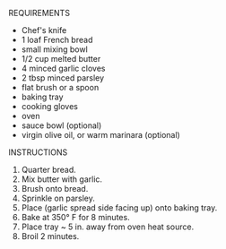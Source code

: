 REQUIREMENTS

* Chef's knife
* 1 loaf French bread
* small mixing bowl
* 1/2 cup melted butter
* 4 minced garlic cloves
* 2 tbsp minced parsley
* flat brush or a spoon
* baking tray
* cooking gloves
* oven
* sauce bowl (optional)
* virgin olive oil, or warm marinara (optional)

INSTRUCTIONS

1. Quarter bread.
2. Mix butter with garlic.
3. Brush onto bread.
4. Sprinkle on parsley.
5. Place (garlic spread side facing up) onto baking tray.
6. Bake at 350° F for 8 minutes.
7. Place tray ~ 5 in. away from oven heat source.
8. Broil 2 minutes.
